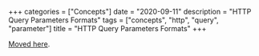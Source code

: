 +++
categories = ["Concepts"]
date = "2020-09-11"
description = "HTTP Query Parameters Formats"
tags = ["concepts", "http", "query", "parameter"]
title = "HTTP Query Parameters Formats"
+++

[Moved here](https://docs.misakey.com/docs/references/overview#pagination).